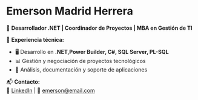 # Emerson Madrid Herrera
🚀 **Desarrollador .NET | Coordinador de Proyectos | MBA en Gestión de TI**  

📌 **Experiencia técnica:**
- 🖥️ Desarrollo en **.NET,Power Builder, C#, SQL Server,  PL-SQL**
- 📊 Gestión y negociación de proyectos tecnológicos
- 📂 Análisis, documentación y soporte de aplicaciones

📬 **Contacto:**  
🔗 [LinkedIn](https://www.linkedin.com/in/emersonmadrid/) | 📧 emerson@email.com
